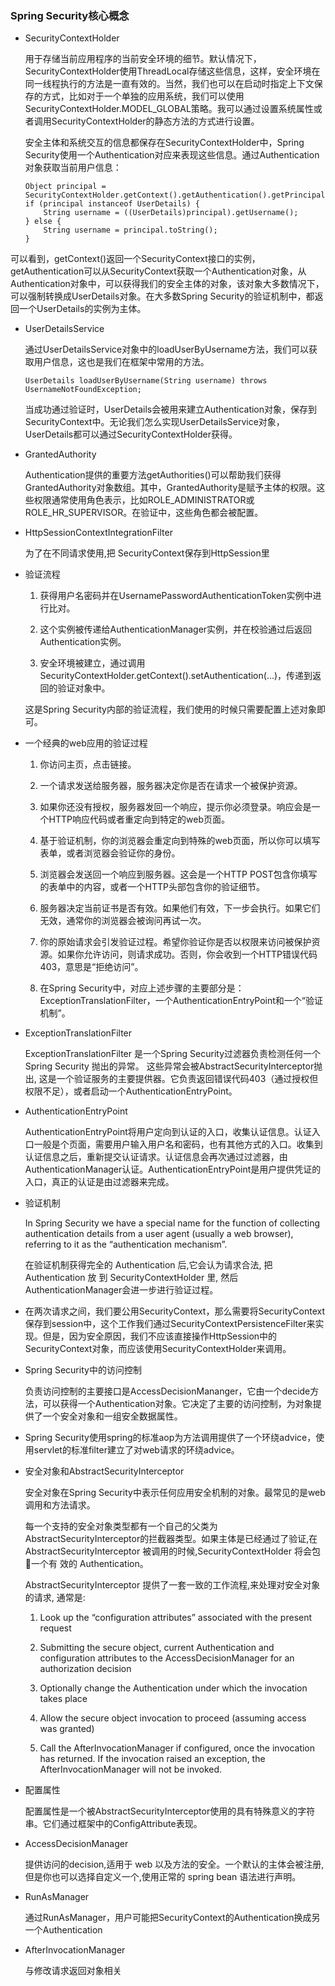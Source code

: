 ### Spring Security核心概念

  * SecurityContextHolder

    用于存储当前应用程序的当前安全环境的细节。默认情况下，SecurityContextHolder使用ThreadLocal存储这些信息，这样，安全环境在同一线程执行的方法是一直有效的。当然，我们也可以在启动时指定上下文保存的方式，比如对于一个单独的应用系统，我们可以使用SecurityContextHolder.MODEL_GLOBAL策略。我可以通过设置系统属性或者调用SecurityContextHolder的静态方法的方式进行设置。

    安全主体和系统交互的信息都保存在SecurityContextHolder中，Spring Security使用一个Authentication对应来表现这些信息。通过Authentication对象获取当前用户信息：

        Object principal = SecurityContextHolder.getContext().getAuthentication().getPrincipal();
        if (principal instanceof UserDetails) {
            String username = ((UserDetails)principal).getUsername();
        } else {
            String username = principal.toString();
        }

可以看到，getContext()返回一个SecurityContext接口的实例，getAuthentication可以从SecurityContext获取一个Authentication对象，从Authentication对象中，可以获得我们的安全主体的对象，该对象大多数情况下，可以强制转换成UserDetails对象。在大多数Spring Security的验证机制中，都返回一个UserDetails的实例为主体。

  * UserDetailsService

    通过UserDetailsService对象中的loadUserByUsername方法，我们可以获取用户信息，这也是我们在框架中常用的方法。

        UserDetails loadUserByUsername(String username) throws UsernameNotFoundException;

    当成功通过验证时，UserDetails会被用来建立Authentication对象，保存到SecurityContext中。无论我们怎么实现UserDetailsService对象，UserDetails都可以通过SecurityContextHolder获得。

  * GrantedAuthority

    Authentication提供的重要方法getAuthorities()可以帮助我们获得GrantedAuthority对象数组。其中，GrantedAuthority是赋予主体的权限。这些权限通常使用角色表示，比如ROLE_ADMINISTRATOR或ROLE_HR_SUPERVISOR。在验证中，这些角色都会被配置。

  * HttpSessionContextIntegrationFilter
    
    为了在不同请求使用,把 SecurityContext保存到HttpSession里

  * 验证流程

    1. 获得用户名密码并在UsernamePasswordAuthenticationToken实例中进行比对。

    2. 这个实例被传递给AuthenticationManager实例，并在校验通过后返回Authentication实例。

    3. 安全环境被建立，通过调用SecurityContextHolder.getContext().setAuthentication(...)，传递到返回的验证对象中。

    这是Spring Security内部的验证流程，我们使用的时候只需要配置上述对象即可。

  * 一个经典的web应用的验证过程
  
    1. 你访问主页，点击链接。

    2. 一个请求发送给服务器，服务器决定你是否在请求一个被保护资源。
  
    3. 如果你还没有授权，服务器发回一个响应，提示你必须登录。响应会是一个HTTP响应代码或者重定向到特定的web页面。

    4. 基于验证机制，你的浏览器会重定向到特殊的web页面，所以你可以填写表单，或者浏览器会验证你的身份。
    
    5. 浏览器会发送回一个响应到服务器。这会是一个HTTP POST包含你填写的表单中的内容，或者一个HTTP头部包含你的验证细节。
    
    6. 服务器决定当前证书是否有效。如果他们有效，下一步会执行。如果它们无效，通常你的浏览器会被询问再试一次。

    7. 你的原始请求会引发验证过程。希望你验证你是否以权限来访问被保护资源。如果你允许访问，则请求成功。否则，你会收到一个HTTP错误代码403，意思是“拒绝访问”。
  
    8. 在Spring Security中，对应上述步骤的主要部分是：ExceptionTranslationFilter，一个AuthenticationEntryPoint和一个“验证机制”。

  * ExceptionTranslationFilter

    ExceptionTranslationFilter 是一个Spring Security过滤器负责检测任何一个 Spring Security 抛出的异常。 这些异常会被AbstractSecurityInterceptor抛出, 这是一个验证服务的主要提供器。它负责返回错误代码403（通过授权但权限不足），或者启动一个AuthenticationEntryPoint。

  * AuthenticationEntryPoint
   
    AuthenticationEntryPoint将用户定向到认证的入口，收集认证信息。认证入口一般是个页面，需要用户输入用户名和密码，也有其他方式的入口。收集到认证信息之后，重新提交认证请求。认证信息会再次通过过滤器，由AuthenticationManager认证。AuthenticationEntryPoint是用户提供凭证的入口，真正的认证是由过滤器来完成。

  * 验证机制

    In Spring Security we have a special name for the function of collecting authentication details from a user agent (usually a web browser), referring to it as the “authentication mechanism”.

    在验证机制获得完全的 Authentication 后,它会认为请求合法, 把 Authentication 放 到 SecurityContextHolder 里, 然后AuthenticationManager会进一步进行验证过程。

  * 在两次请求之间，我们要公用SecurityContext，那么需要将SecurityContext保存到session中，这个工作我们通过SecurityContextPersistenceFilter来实现。但是，因为安全原因，我们不应该直接操作HttpSession中的SecurityContext对象，而应该使用SecurityContextHolder来调用。

  * Spring Security中的访问控制

    负责访问控制的主要接口是AccessDecisionMananger，它由一个decide方法，可以获得一个Authentication对象。它决定了主要的访问控制，为对象提供了一个安全对象和一组安全数据属性。

  * Spring Security使用spring的标准aop为方法调用提供了一个环绕advice，使用servlet的标准filter建立了对web请求的环绕advice。

  * 安全对象和AbstractSecurityInterceptor
    
    安全对象在Spring Security中表示任何应用安全机制的对象。最常见的是web调用和方法请求。

    每一个支持的安全对象类型都有一个自己的父类为AbstractSecurityInterceptor的拦截器类型。如果主体是已经通过了验证,在 AbstractSecurityInterceptor 被调用的时候,SecurityContextHolder 将会包􏰀一个有 效的 Authentication。

    AbstractSecurityInterceptor 提供了一套一致的工作流程,来处理对安全对象的请求, 通常是:
    
    1. Look up the “configuration attributes” associated with the present request
    
    2. Submitting the secure object, current Authentication and configuration attributes to the AccessDecisionManager for an authorization decision
    
    3. Optionally change the Authentication under which the invocation takes place
    
    4. Allow the secure object invocation to proceed (assuming access was granted)
    
    5. Call the AfterInvocationManager if configured, once the invocation has returned. If the invocation raised an exception, the AfterInvocationManager will not be invoked.

  * 配置属性

    配置属性是一个被AbstractSecurityInterceptor使用的具有特殊意义的字符串。它们通过框架中的ConfigAttribute表现。

  * AccessDecisionManager
    
    提供访问的decision,适用于 web 以及方法的安全。一个默认的主体会被注册,但是你也可以选择自定义一个,使用正常的 spring bean 语法进行声明。


  * RunAsManager

    通过RunAsManager，用户可能把SecurityContext的Authentication换成另一个Authentication

  * AfterInvocationManager

    与修改请求返回对象相关

    

    
